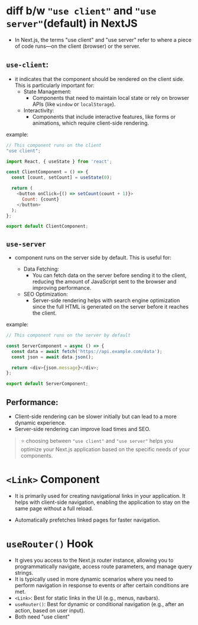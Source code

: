 # diff b/w `"use client"` and `"use server"`(default) in NextJS
- In Next.js, the terms "use client" and "use server" refer to where a piece of code runs—on the client (browser) or the server.
## `use-client`:
- it indicates that the component should be rendered on the client side. This is particularly important for:
    - State Management: 
        - Components that need to maintain local state or rely on browser APIs (like `window` or `localStorage`).
    - Interactivity: 
        - Components that include interactive features, like forms or animations, which require client-side rendering.

example:
```js
// This component runs on the client
"use client";

import React, { useState } from 'react';

const ClientComponent = () => {
  const [count, setCount] = useState(0);

  return (
    <button onClick={() => setCount(count + 1)}>
      Count: {count}
    </button>
  );
};

export default ClientComponent;
```
## `use-server`
- component runs on the server side by default. This is useful for:

    - Data Fetching:
        - You can fetch data on the server before sending it to the client, reducing the amount of JavaScript sent to the browser and improving performance.
    - SEO Optimization: 
        - Server-side rendering helps with search engine optimization since the full HTML is generated on the server before it reaches the client.

example:
```js
// This component runs on the server by default

const ServerComponent = async () => {
  const data = await fetch('https://api.example.com/data');
  const json = await data.json();

  return <div>{json.message}</div>;
};

export default ServerComponent;
```
## Performance:
- Client-side rendering can be slower initially but can lead to a more dynamic experience.
- Server-side rendering can improve load times and SEO.

> ⭐ choosing between `"use client"` and `"use server"` helps you optimize your Next.js application based on the specific needs of your components.

# `<Link>` Component
- It is primarily used for creating navigational links in your application. It helps with client-side navigation, enabling the application to stay on the same page without a full reload.

- Automatically prefetches linked pages for faster navigation.

# `useRouter()` Hook
- It gives you access to the Next.js router instance, allowing you to programmatically navigate, access route parameters, and manage query strings.
- It is typically used in more dynamic scenarios where you need to perform navigation in response to events or after certain conditions are met.
- `<Link>`: Best for static links in the UI (e.g., menus, navbars).
- `useRouter()`: Best for dynamic or conditional navigation (e.g., after an action, based on user input).
- Both need "use client"

